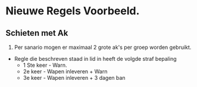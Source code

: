 # Nieuwe Regels Voorbeeld. 

## Schieten met Ak
1. Per sanario mogen er maximaal 2 grote ak's per groep worden gebruikt. 
- Regle die beschreven staad in lid in heeft de volgde straf bepaling
  * 1 Ste keer -  Warn. 
  * 2e keer - Wapen inleveren + Warn 
  * 3e keer - Wapen inleveren + 3 dagen ban 